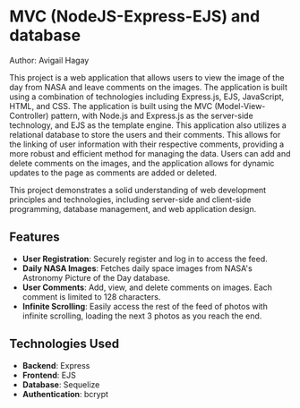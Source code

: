 # MVC (NodeJS-Express-EJS) and database

Author: Avigail Hagay

This project is a web application that allows users to view the image of the day from NASA and leave comments on the images. 
The application is built using a combination of technologies including Express.js, EJS, JavaScript, HTML, and CSS. 
The application is built using the MVC (Model-View-Controller) pattern, with Node.js and Express.js as the server-side technology, and EJS as the template engine. 
This application also utilizes a relational database to store the users and their comments. This allows for the linking of user information with their respective comments, providing a more robust and efficient method for managing the data. Users can add and delete comments on the images, and the application allows for dynamic updates to the page as comments are added or deleted. 

This project demonstrates a solid understanding of web development principles and technologies, including server-side and client-side programming, database management, and web application design.

## Features

- **User Registration**: Securely register and log in to access the feed.
- **Daily NASA Images**: Fetches daily space images from NASA's Astronomy Picture of the Day database.
- **User Comments**: Add, view, and delete comments on images. Each comment is limited to 128 characters.
- **Infinite Scrolling**: Easily access the rest of the feed of photos with infinite scrolling, loading the next 3 photos as you reach the end.

## Technologies Used

- **Backend**: Express
- **Frontend**: EJS
- **Database**: Sequelize
- **Authentication**: bcrypt
